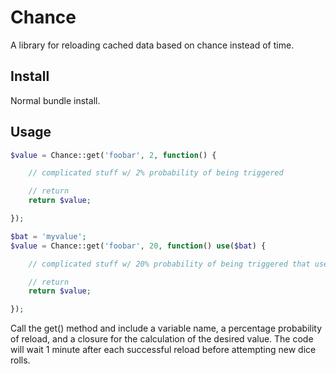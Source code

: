 # Chance

A library for reloading cached data based on chance instead of time.

## Install

Normal bundle install.

## Usage

```php
$value = Chance::get('foobar', 2, function() {

    // complicated stuff w/ 2% probability of being triggered

    // return
    return $value;

});

$bat = 'myvalue';
$value = Chance::get('foobar', 20, function() use($bat) {

    // complicated stuff w/ 20% probability of being triggered that uses $bat

    // return
    return $value;

});
```

Call the get() method and include a variable name, a percentage probability of reload, and a closure for the calculation of the desired value.  The code will wait 1 minute after each successful reload before attempting new dice rolls.